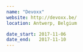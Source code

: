 ```yaml
---
name: "Devoxx"
website: http://devoxx.be/
location: Antwerp, Belgium

date_start: 2017-11-06
date_end:   2017-11-10
---
```

